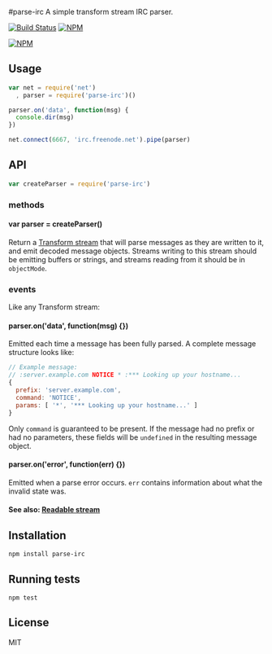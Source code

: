 #parse-irc
A simple transform stream IRC parser.

[![Build Status](https://img.shields.io/travis/tec27/parse-irc.png?style=flat)](https://travis-ci.org/tec27/parse-irc)
[![NPM](https://img.shields.io/npm/v/parse-irc.svg?style=flat)](https://www.npmjs.org/package/parse-irc)

[![NPM](https://nodei.co/npm/parse-irc.png)](https://nodei.co/npm/parse-irc/)

## Usage
```JavaScript
var net = require('net')
  , parser = require('parse-irc')()

parser.on('data', function(msg) {
  console.dir(msg)
})

net.connect(6667, 'irc.freenode.net').pipe(parser)
```

## API
```JavaScript
var createParser = require('parse-irc')
```
### methods
#### var parser = createParser()
Return a [Transform stream](http://nodejs.org/api/stream.html#stream_class_stream_transform_1)
that will parse messages as they are written to it, and emit decoded message objects. Streams
writing to this stream should be emitting buffers or strings, and streams reading from it
should be in `objectMode`.

### events
Like any Transform stream:
#### parser.on('data', function(msg) {})
Emitted each time a message has been fully parsed. A complete message structure looks like:
```JavaScript
// Example message:
// :server.example.com NOTICE * :*** Looking up your hostname...
{
  prefix: 'server.example.com',
  command: 'NOTICE',
  params: [ '*', '*** Looking up your hostname...' ]
}
```
Only `command` is guaranteed to be present. If the message had no prefix or had no parameters,
these fields will be `undefined` in the resulting message object.

#### parser.on('error', function(err) {})
Emitted when a parse error occurs. `err` contains information about what the invalid state was.

#### See also: [Readable stream](http://nodejs.org/api/stream.html#stream_class_stream_readable)

## Installation
`npm install parse-irc`

## Running tests
`npm test`

## License
MIT
